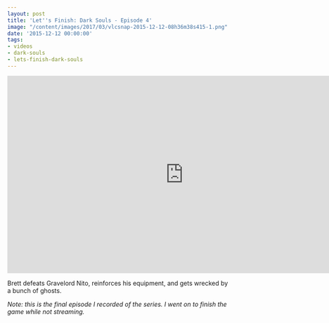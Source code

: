 ```yaml
---
layout: post
title: 'Let''s Finish: Dark Souls - Episode 4'
image: "/content/images/2017/03/vlcsnap-2015-12-12-08h36m38s415-1.png"
date: '2015-12-12 00:00:00'
tags:
- videos
- dark-souls
- lets-finish-dark-souls
---
```


<iframe width="800" height="450" src="https://www.youtube-nocookie.com/embed/pg-LepdeCFE?rel=0&amp;showinfo=0" frameborder="0" allowfullscreen=""></iframe>

Brett defeats Gravelord Nito, reinforces his equipment, and gets wrecked
by a bunch of ghosts.

_Note: this is the final episode I recorded of the series. I went on to finish the game while not streaming._